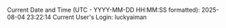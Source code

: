 Current Date and Time (UTC - YYYY-MM-DD HH:MM:SS formatted): 2025-08-04 23:22:14
Current User's Login: luckyaiman
